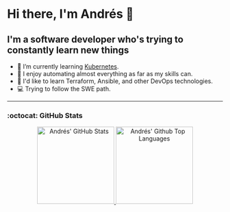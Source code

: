 # Hi there, I'm Andrés 👋

## I'm a software developer who's trying to constantly learn new things

- 🌱 I’m currently learning [Kubernetes](https://kubernetes.io/).
- 🤖 I enjoy automating almost everything as far as my skills can.
- 🤔 I'd like to learn Terraform, Ansible, and other DevOps technologies.
- 💻 Trying to follow the SWE path.

<!-- ### Languages and Tools: -->
<!-- Soon -->

---

### :octocat: GitHub Stats

<div align="center">
  <a href="https://github.com/afgalvan#user-62343874-pinned-items-reorder-form">
    <img alt="Andrés' GitHub Stats" height="180rem" src="https://github-readme-stats.vercel.app/api?username=afgalvan&count_private=true&show_icons=true&include_all_commits=true&hide_border=true&title_color=ffff&icon_color=58a6ff&text_color=c9d1d9&bg_color=0d1117" />
  </a>
  <a href="https://github.com/afgalvan?tab=repositories&type=source">
    <img alt= "Andrés' Github Top Languages" height="180rem" src="https://github-readme-stats.vercel.app/api/top-langs/?username=afgalvan&layout=compact&hide_border=true&title_color=ffff&icon_color=58a6ff&text_color=c9d1d9&bg_color=0d1117&langs_count=6" />
  </a>
</div>
